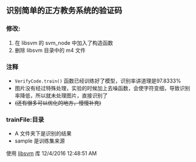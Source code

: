 ## 识别简单的正方教务系统的验证码 

### 修改:  
1. 在 libsvm 的 svm_node 中加入了构造函数
2. 删除 libsvm 目录中的 m4 文件

### 注释
* `VerifyCode.train()` 函数已经训练好了模型，识别率讲道理是97.8333%
* 图片没有经过特殊处理，实验的时候加上去噪函数，会使字符变细，导致识别率降低，所以就未处理图片，直接识别了
* ~~(还有很多可以优化的地方，慢慢补充)~~  

### trainFile:目录
* A 文件夹下是识别的结果  
* sample 是训练集来源  


使用 [libsvm](http://www.csie.ntu.edu.tw/~cjlin/liblinear) 库
12/4/2016 12:48:51 AM
